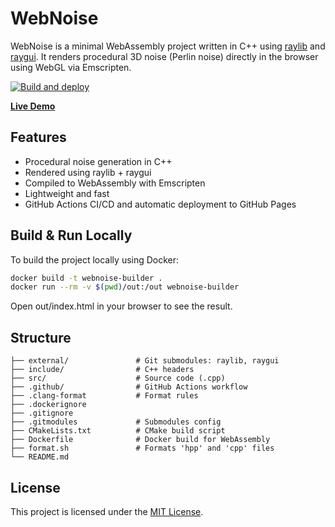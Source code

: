 # WebNoise

WebNoise is a minimal WebAssembly project written in C++ using [raylib](https://www.raylib.com/) and [raygui](https://github.com/raysan5/raygui). It renders procedural 3D noise (Perlin noise) directly in the browser using WebGL via Emscripten.

[![Build and deploy](https://github.com/BirdUp9000/webnoise/actions/workflows/deploy.yml/badge.svg)](https://github.com/BirdUp9000/webnoise/actions/workflows/deploy.yml)

**[Live Demo](https://birdup9000.github.io/webnoise/)**

## Features

- Procedural noise generation in C++
- Rendered using raylib + raygui
- Compiled to WebAssembly with Emscripten
- Lightweight and fast
- GitHub Actions CI/CD and automatic deployment to GitHub Pages

## Build & Run Locally

To build the project locally using Docker:

```bash
docker build -t webnoise-builder .
docker run --rm -v $(pwd)/out:/out webnoise-builder
```
Open out/index.html in your browser to see the result.

## Structure
```
├── external/               # Git submodules: raylib, raygui
├── include/                # C++ headers
├── src/                    # Source code (.cpp)
├── .github/                # GitHub Actions workflow
├── .clang-format           # Format rules
├── .dockerignore
├── .gitignore
├── .gitmodules             # Submodules config
├── CMakeLists.txt          # CMake build script
├── Dockerfile              # Docker build for WebAssembly
├── format.sh               # Formats 'hpp' and 'cpp' files
└── README.md
```

## License

This project is licensed under the [MIT License](LICENSE).
